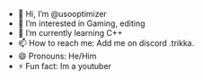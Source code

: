 - 👋 Hi, I’m @usooptimizer
- 👀 I’m interested in Gaming, editing
- 🌱 I’m currently learning C++
- 📫 How to reach me: Add me on discord .trikka.
- 😄 Pronouns: He/Him
- ⚡ Fun fact: Im a youtuber
